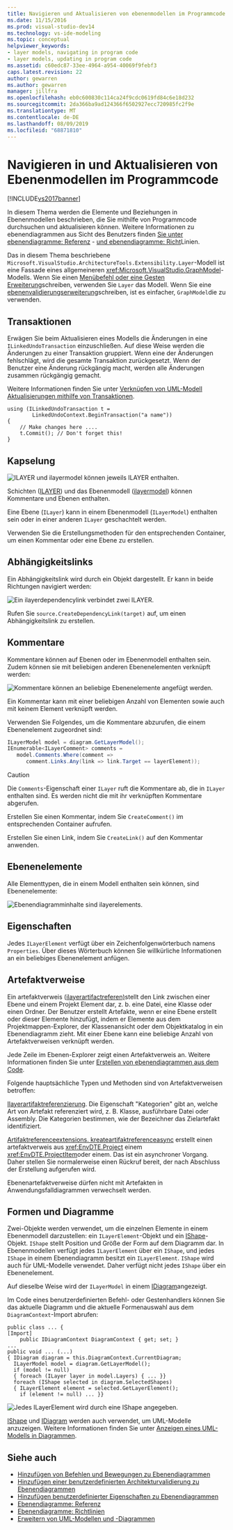 ```yaml
---
title: Navigieren und Aktualisieren von ebenenmodellen im Programmcode | Microsoft-Dokumentation
ms.date: 11/15/2016
ms.prod: visual-studio-dev14
ms.technology: vs-ide-modeling
ms.topic: conceptual
helpviewer_keywords:
- layer models, navigating in program code
- layer models, updating in program code
ms.assetid: c60edc87-33ee-4964-a954-40069f9febf3
caps.latest.revision: 22
author: gewarren
ms.author: gewarren
manager: jillfra
ms.openlocfilehash: eb0c600830c114ca24f9cdc0619fd84c6e18d232
ms.sourcegitcommit: 2da366ba9ad124366f6502927ecc720985fc2f9e
ms.translationtype: MT
ms.contentlocale: de-DE
ms.lasthandoff: 08/09/2019
ms.locfileid: "68871810"
---
```

# <a name="navigate-and-update-layer-models-in-program-code"></a>Navigieren in und Aktualisieren von Ebenenmodellen im Programmcode
[!INCLUDE[vs2017banner](../includes/vs2017banner.md)]

In diesem Thema werden die Elemente und Beziehungen in Ebenenmodellen beschrieben, die Sie mithilfe von Programmcode durchsuchen und aktualisieren können. Weitere Informationen zu ebenendiagrammen aus Sicht des Benutzers finden [Sie unter ebenendiagramme: Referenz](../modeling/layer-diagrams-reference.md) - [und ebenendiagramme: Richt](../modeling/layer-diagrams-guidelines.md)Linien.

 Das in diesem Thema beschriebene `Microsoft.VisualStudio.ArchitectureTools.Extensibility.Layer`-Modell ist eine Fassade eines allgemeineren <xref:Microsoft.VisualStudio.GraphModel>-Modells. Wenn Sie einen [Menübefehl oder eine Gesten Erweiterung](../modeling/add-commands-and-gestures-to-layer-diagrams.md)schreiben, verwenden Sie `Layer` das Modell. Wenn Sie eine [ebenenvalidierungserweiterung](../modeling/add-custom-architecture-validation-to-layer-diagrams.md)schreiben, ist es einfacher, `GraphModel`die zu verwenden.

## <a name="transactions"></a>Transaktionen
 Erwägen Sie beim Aktualisieren eines Modells die Änderungen in eine `ILinkedUndoTransaction` einzuschließen. Auf diese Weise werden die Änderungen zu einer Transaktion gruppiert. Wenn eine der Änderungen fehlschlägt, wird die gesamte Transaktion zurückgesetzt. Wenn der Benutzer eine Änderung rückgängig macht, werden alle Änderungen zusammen rückgängig gemacht.

 Weitere Informationen finden Sie unter [Verknüpfen von UML-Modell Aktualisierungen mithilfe von Transaktionen](../modeling/link-uml-model-updates-by-using-transactions.md).

```
using (ILinkedUndoTransaction t =
        LinkedUndoContext.BeginTransaction("a name"))
{
    // Make changes here ....
    t.Commit(); // Don't forget this!
}
```

## <a name="containment"></a>Kapselung
 ![ILAYER und ilayermodel können jeweils ILAYER enthalten.](../modeling/media/layerapi-containment.png "LayerApi_Containment")

 Schichten ([ILAYER](/previous-versions/ff644251(v=vs.140))) und das Ebenenmodell ([ilayermodel](/previous-versions/ff643069(v=vs.140))) können Kommentare und Ebenen enthalten.

 Eine Ebene (`ILayer`) kann in einem Ebenenmodell (`ILayerModel`) enthalten sein oder in einer anderen `ILayer` geschachtelt werden.

 Verwenden Sie die Erstellungsmethoden für den entsprechenden Container, um einen Kommentar oder eine Ebene zu erstellen.

## <a name="dependency-links"></a>Abhängigkeitslinks
 Ein Abhängigkeitslink wird durch ein Objekt dargestellt. Er kann in beide Richtungen navigiert werden:

 ![Ein ilayerdependencylink verbindet zwei ILAYER.](../modeling/media/layerapi-dependency.png "LayerApi_Dependency")

 Rufen Sie `source.CreateDependencyLink(target)` auf, um einen Abhängigkeitslink zu erstellen.

## <a name="comments"></a>Kommentare
 Kommentare können auf Ebenen oder im Ebenenmodell enthalten sein. Zudem können sie mit beliebigen anderen Ebenenelementen verknüpft werden:

 ![Kommentare können an beliebige Ebenenelemente angefügt werden.](../modeling/media/layerapi-comments.png "LayerApi_Comments")

 Ein Kommentar kann mit einer beliebigen Anzahl von Elementen sowie auch mit keinem Element verknüpft werden.

 Verwenden Sie Folgendes, um die Kommentare abzurufen, die einem Ebenenelement zugeordnet sind:

```csharp
ILayerModel model = diagram.GetLayerModel();
IEnumerable<ILayerComment> comments =
   model.Comments.Where(comment =>
      comment.Links.Any(link => link.Target == layerElement));

```

> [!CAUTION]
> Die `Comments`-Eigenschaft einer `ILayer` ruft die Kommentare ab, die in `ILayer` enthalten sind. Es werden nicht die mit ihr verknüpften Kommentare abgerufen.

 Erstellen Sie einen Kommentar, indem Sie `CreateComment()` im entsprechenden Container aufrufen.

 Erstellen Sie einen Link, indem Sie `CreateLink()` auf den Kommentar anwenden.

## <a name="layer-elements"></a>Ebenenelemente
 Alle Elementtypen, die in einem Modell enthalten sein können, sind Ebenenelemente:

 ![Ebenendiagramminhalte sind ilayerelements.](../modeling/media/layerapi-layerelements.png "LayerApi_LayerElements")

## <a name="properties"></a>Eigenschaften
 Jedes `ILayerElement` verfügt über ein Zeichenfolgenwörterbuch namens `Properties`. Über dieses Wörterbuch können Sie willkürliche Informationen an ein beliebiges Ebenenelement anfügen.

## <a name="artifact-references"></a>Artefaktverweise
 Ein artefaktverweis ([ilayerartifactreferen)](/previous-versions/ff644536(v=vs.140))stellt den Link zwischen einer Ebene und einem Projekt Element dar, z. b. eine Datei, eine Klasse oder einen Ordner. Der Benutzer erstellt Artefakte, wenn er eine Ebene erstellt oder dieser Elemente hinzufügt, indem er Elemente aus dem Projektmappen-Explorer, der Klassenansicht oder dem Objektkatalog in ein Ebenendiagramm zieht. Mit einer Ebene kann eine beliebige Anzahl von Artefaktverweisen verknüpft werden.

 Jede Zeile im Ebenen-Explorer zeigt einen Artefaktverweis an. Weitere Informationen finden Sie unter [Erstellen von ebenendiagrammen aus dem Code](../modeling/create-layer-diagrams-from-your-code.md).

 Folgende hauptsächliche Typen und Methoden sind von Artefaktverweisen betroffen:

 [Ilayerartifaktreferenzierung](/previous-versions/ff644536(v=vs.140)). Die Eigenschaft "Kategorien" gibt an, welche Art von Artefakt referenziert wird, z. B. Klasse, ausführbare Datei oder Assembly. Die Kategorien bestimmen, wie der Bezeichner das Zielartefakt identifiziert.

 [Artifaktreferenceextensions. kreateartifaktreferenceasync](/previous-versions/ff695840(v=vs.140)) erstellt einen artefaktverweis aus <xref:EnvDTE.Project> einem <xref:EnvDTE.ProjectItem>oder einem. Das ist ein asynchroner Vorgang. Daher stellen Sie normalerweise einen Rückruf bereit, der nach Abschluss der Erstellung aufgerufen wird.

 Ebenenartefaktverweise dürfen nicht mit Artefakten in Anwendungsfalldiagrammen verwechselt werden.

## <a name="shapes-and-diagrams"></a>Formen und Diagramme
 Zwei-Objekte werden verwendet, um die einzelnen Elemente in einem Ebenenmodell darzustellen: ein `ILayerElement`-Objekt und ein [IShape](/previous-versions/ee806673(v=vs.140))-Objekt. `IShape` stellt Position und Größe der Form auf dem Diagramm dar. In Ebenenmodellen verfügt jedes `ILayerElement` über ein `IShape`, und jedes `IShape` in einem Ebenendiagramm besitzt ein `ILayerElement`. `IShape` wird auch für UML-Modelle verwendet. Daher verfügt nicht jedes `IShape` über ein Ebenenelement.

 Auf dieselbe Weise wird der `ILayerModel` in einem [IDiagram](/previous-versions/ee789658(v=vs.140))angezeigt.

 Im Code eines benutzerdefinierten Befehl- oder Gestenhandlers können Sie das aktuelle Diagramm und die aktuelle Formenauswahl aus dem `DiagramContext`-Import abrufen:

```
public class ... {
[Import]
    public IDiagramContext DiagramContext { get; set; }
...
public void ... (...)
{ IDiagram diagram = this.DiagramContext.CurrentDiagram;
  ILayerModel model = diagram.GetLayerModel();
  if (model != null)
  { foreach (ILayer layer in model.Layers) { ... }}
  foreach (IShape selected in diagram.SelectedShapes)
  { ILayerElement element = selected.GetLayerElement();
    if (element != null) ... }}
```

 ![Jedes ILayerElement wird durch eine IShape angegeben.](../modeling/media/layerapi-shapes.png)

 [IShape](/previous-versions/ee806673(v=vs.140)) und [IDiagram](/previous-versions/ee789658(v=vs.140)) werden auch verwendet, um UML-Modelle anzuzeigen. Weitere Informationen finden Sie unter [Anzeigen eines UML-Modells in Diagrammen](../modeling/display-a-uml-model-on-diagrams.md).

## <a name="see-also"></a>Siehe auch

- [Hinzufügen von Befehlen und Bewegungen zu Ebenendiagrammen](../modeling/add-commands-and-gestures-to-layer-diagrams.md)
- [Hinzufügen einer benutzerdefinierten Architekturvalidierung zu Ebenendiagrammen](../modeling/add-custom-architecture-validation-to-layer-diagrams.md)
- [Hinzufügen benutzerdefinierter Eigenschaften zu Ebenendiagrammen](../modeling/add-custom-properties-to-layer-diagrams.md)
- [Ebenendiagramme: Referenz](../modeling/layer-diagrams-reference.md)
- [Ebenendiagramme: Richtlinien](../modeling/layer-diagrams-guidelines.md)
- [Erweitern von UML-Modellen und -Diagrammen](../modeling/extend-uml-models-and-diagrams.md)
